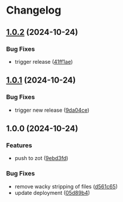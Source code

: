 # Changelog

## [1.0.2](https://github.com/Jmainguy/soh.re/compare/v1.0.1...v1.0.2) (2024-10-24)


### Bug Fixes

* trigger release ([41ff1ae](https://github.com/Jmainguy/soh.re/commit/41ff1aeb34ddb0988350a17ba41711528c1d3807))

## [1.0.1](https://github.com/Jmainguy/soh.re/compare/v1.0.0...v1.0.1) (2024-10-24)


### Bug Fixes

* trigger new release ([9da04ce](https://github.com/Jmainguy/soh.re/commit/9da04ceeaff44f48740710f4235a8eef2aa5388b))

## 1.0.0 (2024-10-24)


### Features

* push to zot ([9ebd3fd](https://github.com/Jmainguy/soh.re/commit/9ebd3fd9b08441404da101f7ddc41947825d729a))


### Bug Fixes

* remove wacky stripping of files ([d561c65](https://github.com/Jmainguy/soh.re/commit/d561c6533a97cc0319c80b747e13755aff0b5632))
* update deployment ([05d89b4](https://github.com/Jmainguy/soh.re/commit/05d89b43f943beadb3d6f41ff7285bef9854a853))
